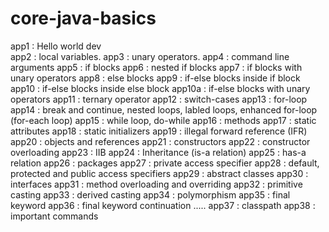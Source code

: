 # core-java-basics

app1	:	Hello world dev <br />
app2	:	local variables.
app3	:	unary operators.
app4	:	command line arguments
app5	:	if blocks
app6	:	nested if blocks
app7	:	if blocks with unary operators
app8	:	else blocks
app9	:	if-else blocks inside if block
app10	:	if-else blocks inside else block
app10a	:	if-else blocks with unary operators
app11	:	ternary operator
app12	:	switch-cases
app13	:	for-loop
app14	:	break and continue, nested loops, labled loops, enhanced for-loop (for-each loop)
app15	:	while loop, do-while
app16	:	methods
app17	:	static attributes
app18	:	static initializers
app19	:	illegal forward reference (IFR)
app20	:	objects and references
app21	:	constructors
app22	:	constructor overloading
app23	:	IIB
app24	:	Inheritance (is-a relation)
app25	:	has-a relation
app26	:	packages
app27	:	private access specifier
app28	:	default, protected and public access specifiers
app29	:	abstract classes
app30	:	interfaces
app31	:	method overloading and overriding
app32	:	primitive casting
app33	:	derived casting
app34	:	polymorphism
app35	:	final keyword
app36	:	final keyword continuation .....
app37	:	classpath
app38	:	important commands








